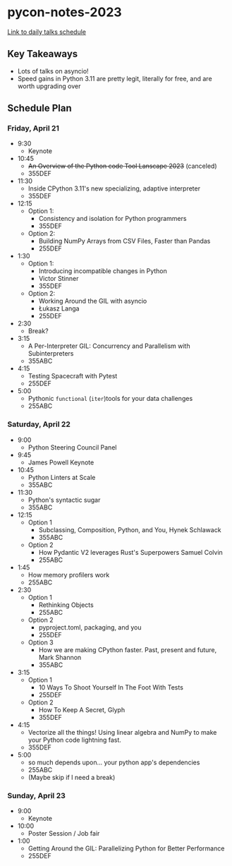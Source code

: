 # pycon-notes-2023

[Link to daily talks schedule](https://us.pycon.org/2023/schedule/talks/)

## Key Takeaways

- Lots of talks on asyncio!
- Speed gains in Python 3.11 are pretty legit, literally for free, and are worth upgrading over

## Schedule Plan

### Friday, April 21

- 9:30
  - Keynote
- 10:45
  - ~~An Overview of the Python code Tool Lanscape 2023~~ (canceled)
  - 355DEF
- 11:30
  - Inside CPython 3.11's new specializing, adaptive interpreter
  - 355DEF
- 12:15
  - Option 1:
    - Consistency and isolation for Python programmers
    - 355DEF
  - Option 2:
    - Building NumPy Arrays from CSV Files, Faster than Pandas
    - 255DEF
- 1:30
  - Option 1:
    - Introducing incompatible changes in Python
    - Victor Stinner
    - 355DEF
  - Option 2:
    - Working Around the GIL with asyncio
    - Łukasz Langa
    - 255DEF
- 2:30
  - Break?
- 3:15
  - A Per-Interpreter GIL: Concurrency and Parallelism with Subinterpreters
  - 355ABC
- 4:15
  - Testing Spacecraft with Pytest
  - 255DEF
- 5:00
  - Pythonic `functional` (`iter`)tools for your data challenges
  - 255ABC

### Saturday, April 22

- 9:00
  - Python Steering Council Panel
- 9:45
  - James Powell Keynote
- 10:45
  - Python Linters at Scale
  - 355ABC
- 11:30
  - Python's syntactic sugar
  - 355ABC
- 12:15
  - Option 1
    - Subclassing, Composition, Python, and You, Hynek Schlawack
    - 355ABC
  - Option 2
    - How Pydantic V2 leverages Rust's Superpowers
Samuel Colvin
    - 255ABC
- 1:45
  - How memory profilers work
  - 255ABC
- 2:30
  - Option 1
    - Rethinking Objects
    - 255ABC
  - Option 2
    - pyproject.toml, packaging, and you
    - 255DEF
  - Option 3
    - How we are making CPython faster. Past, present and future, Mark Shannon
    - 355ABC
- 3:15
  - Option 1
    - 10 Ways To Shoot Yourself In The Foot With Tests
    - 255DEF
  - Option 2
    - How To Keep A Secret, Glyph
    - 355DEF
- 4:15
  - Vectorize all the things! Using linear algebra and NumPy to make your Python code lightning fast.
  - 355DEF
- 5:00
  - so much depends upon... your python app's dependencies
  - 255ABC
  - (Maybe skip if I need a break)

### Sunday, April 23

- 9:00
  - Keynote
- 10:00
  - Poster Session / Job fair
- 1:00
  - Getting Around the GIL: Parallelizing Python for Better Performance
  - 255DEF

